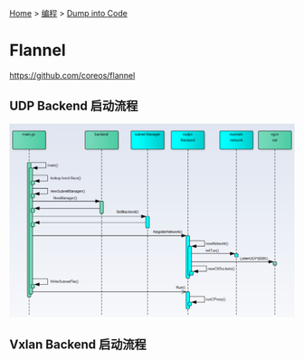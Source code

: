 [Home](/) > [编程](program/) > [Dump into Code](program/code/)
# Flannel
https://github.com/coreos/flannel

## UDP Backend 启动流程
![](img/flannel-udp.png)
## Vxlan Backend 启动流程